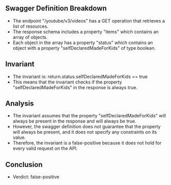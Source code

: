 ## Swagger Definition Breakdown
- The endpoint "/youtube/v3/videos" has a GET operation that retrieves a list of resources.
- The response schema includes a property "items" which contains an array of objects.
- Each object in the array has a property "status" which contains an object with a property "selfDeclaredMadeForKids" of type boolean.

## Invariant
- The invariant is: return.status.selfDeclaredMadeForKids == true
- This means that the invariant checks if the property "selfDeclaredMadeForKids" in the response is always true.

## Analysis
- The invariant assumes that the property "selfDeclaredMadeForKids" will always be present in the response and will always be true.
- However, the swagger definition does not guarantee that the property will always be present, and it does not specify any constraints on its value.
- Therefore, the invariant is a false-positive because it does not hold for every valid request on the API.

## Conclusion
- Verdict: false-positive
